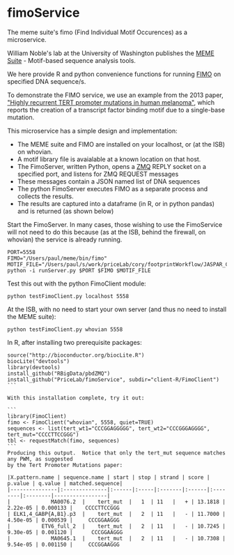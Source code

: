 # fimoService
The meme suite's fimo (Find Individual Motif Occurences) as a microservice.


William Noble's lab at the University of Washington publishes the [MEME
Suite](http://meme-suite.org/index.html) - Motif-based sequence analysis tools.

We here provide R and python convenience functions for running
[FIMO](http://meme-suite.org/doc/fimo.html?man_type=web) on specified DNA sequence/s.

To demonstrate the FIMO service, we use an example from the 2013 paper,
["Highly recurrent TERT promoter mutations in human melanoma"](http://www.ncbi.nlm.nih.gov/pmc/articles/PMC4423787),
which reports the creation of a transcript factor binding motif due to a single-base mutation.

This microservice has a simple design and implementation:

  * The MEME suite and FIMO are installed on your localhost, or (at the ISB) on whovian.
  * A motif library file is avaialable at a known location on that host.
  * The FimoServer, written Python, opens a [ZMQ](http://zeromq.org/) REPLY socket on
    a specified port, and listens for ZMQ REQUEST messages
  * These messages contain a JSON named list of DNA sequences
  * The python FimoServer executes FIMO as a separate process and collects the results.
  * The results are captured into a dataframe (in R, or in python pandas) and is returned (as shown below)


Start the FimoServer.  In many cases, those wishing to use the FimoService will not need
to do this because (as at the ISB, behind the firewall, on whovian) the service is
already running.
```
PORT=5558
FIMO="/Users/paul/meme/bin/fimo"
MOTIF_FILE="/Users/paul/s/work/priceLab/cory/footprintWorkflow/JASPAR_CORE_plus_seth.meme"
python -i runServer.py $PORT $FIMO $MOTIF_FILE
```

Test this out with the python FimoClient module:

```
python testFimoClient.py localhost 5558
```

At the ISB, with no need to start your own server (and thus no need to install the MEME suite):
```
python testFimoClient.py whovian 5558
```

In R, after installing two prerequisite packages:

````
source("http://bioconductor.org/biocLite.R")
biocLite("devtools")
library(devtools)
install_github("RBigData/pbdZMQ")
install_github("PriceLab/fimoService", subdir="client-R/FimoClient")
``` 

With this installation complete, try it out:

```
library(FimoClient)
fimo <- FimoClient("whovian", 5558, quiet=TRUE)
sequences <- list(tert_wt1="CCCGGAGGGGG", tert_wt2="CCCGGGAGGGG", tert_mut="CCCCTTCCGGG")
tbl <- requestMatch(fimo, sequences)
```
Producing this output.  Notice that only the tert_mut sequence matches any PWM, as suggested
by the Tert Promoter Mutations paper:

|X.pattern.name | sequence.name | start | stop | strand | score | p.value | q.value | matched.sequence|
|---------------|:--------------|:------|:-----|:-------|:------|:--------|:--------|-----------------|
|             MA0076.2  |    tert_mut  |   1  | 11   |   + | 13.1818 | 2.22e-05 | 0.000133 |    CCCCTTCCGGG
| ELK1,4_GABP{A,B1}.p3  |    tert_mut  |   2  | 11   |   - | 11.7000 | 4.50e-05 | 0.000539 |     CCCGGAAGGG
|          ETV6_full_2  |    tert_mut  |   2  | 11   |   - | 10.7245 | 9.30e-05 | 0.001120 |      CCCGGAAGGG
|             MA0645.1  |    tert_mut  |   2  | 11   |   - | 10.7308 | 9.54e-05 | 0.001150 |     CCCGGAAGGG



